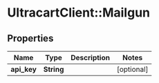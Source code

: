 # UltracartClient::Mailgun

## Properties
Name | Type | Description | Notes
------------ | ------------- | ------------- | -------------
**api_key** | **String** |  | [optional] 


